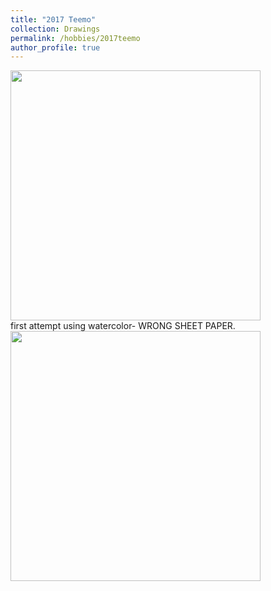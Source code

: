 ```yaml
---
title: "2017 Teemo"
collection: Drawings
permalink: /hobbies/2017teemo
author_profile: true
---
```


<div class="gallery">
  <a target="_blank" href="http://fjnovais.github.io/images/teemo1.jpg">
    <img src="http://fjnovais.github.io/images/teemo1.jpg" alt="" width="400">
  </a>
  <div class="desc">first attempt using watercolor- WRONG SHEET PAPER.</div>
</div>

<div class="gallery">
  <a target="_blank" href="http://fjnovais.github.io/images/teemo2.jpg">
    <img src="http://href="http://fjnovais.github.io/images/teemo2.jpg" alt="" width="400">
  </a>
</div>
